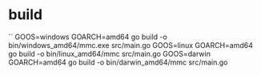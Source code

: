 # build
``
GOOS=windows GOARCH=amd64 go build -o bin/windows_amd64/mmc.exe src/main.go
GOOS=linux GOARCH=amd64 go build -o bin/linux_amd64/mmc src/main.go
GOOS=darwin GOARCH=amd64 go build -o bin/darwin_amd64/mmc src/main.go
```